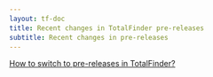 ```yaml
---
layout: tf-doc
title: Recent changes in TotalFinder pre-releases
subtitle: Recent changes in pre-releases
---
```


<script src="/shared/js/changelog.js" type="text/javascript" charset="utf-8"></script>

<div class="changelog-info info-box">
  <a href="javascript:showBetaHint(this);">How to switch to pre-releases in TotalFinder?</a>
  <div class="betahint" style="display:none">
    <p>Please enable the "Include pre-releases" checkbox in the System-&gt;Updates section of the TotalFinder preferences tab:</p>
    <img src="/images/pref-include-preleases.png" style="width:600px" class="doc-image add-shadow">
  </div>
</div>

<div class="changelogx">
  <div id="page" class="changelog"></div>
</div>

<script type="text/coffeescript" charset="utf-8">
  defer$ ->
    nonce = -> (Math.random() + "").substring(2)
    source = "changelog-beta.txt"
    hashToSelector = (h) -> h.replace /\./g, "\\." # http://stackoverflow.com/a/9930611/84283
  
    $.get "#{source}?x=#{nonce()}", (data) ->
      changelog = parsePlaintextChangelog(data)
  
      getDownloadLinkForVersion = (version) -> "https://downloads.binaryage.com/TotalFinder-#{version}.dmg"
      getReleaseDateText = (date) -> "released on " + date
      generateChangelogHTML "#page", changelog, getDownloadLinkForVersion, getReleaseDateText
      $(window).trigger "changelog-rendered"
      
    @showBetaHint = -> $(".betahint").toggle()
</script>
